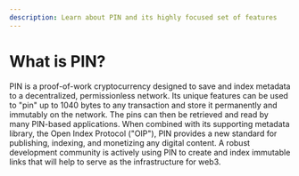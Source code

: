 ```yaml
---
description: Learn about PIN and its highly focused set of features
---
```


# What is PIN?

PIN is a proof-of-work cryptocurrency designed to save and index metadata to a decentralized, permissionless network. Its unique features can be used to "pin" up to 1040 bytes to any transaction and store it permanently and immutably on the network. The pins can then be retrieved and read by many PIN-based applications. When combined with its supporting metadata library, the Open Index Protocol \("OIP"\), PIN provides a new standard for publishing, indexing, and monetizing any digital content. A robust development community is actively using PIN to create and index immutable links that will help to serve as the infrastructure for web3.

